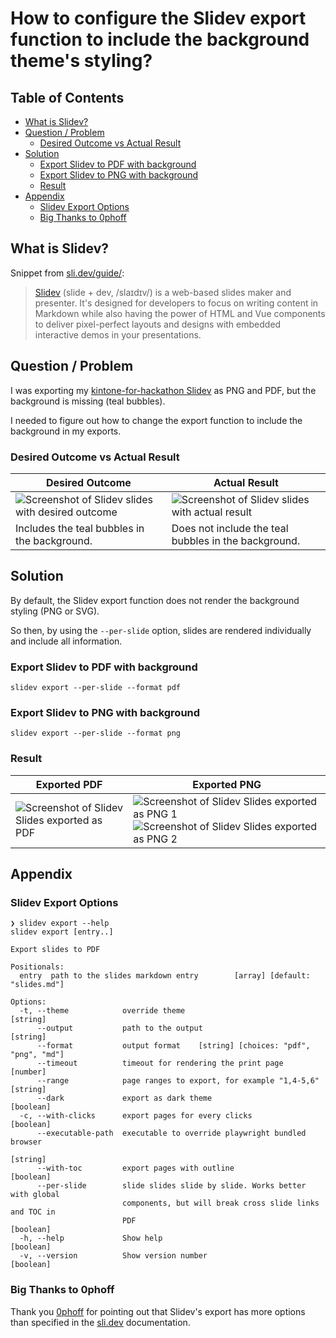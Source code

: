 # How to configure the Slidev export function to include the background theme's styling?


## Table of Contents <!-- omit in toc -->

* [What is Slidev?](#what-is-slidev)
* [Question / Problem](#question--problem)
  * [Desired Outcome vs Actual Result](#desired-outcome-vs-actual-result)
* [Solution](#solution)
  * [Export Slidev to PDF with background](#export-slidev-to-pdf-with-background)
  * [Export Slidev to PNG with background](#export-slidev-to-png-with-background)
  * [Result](#result)
* [Appendix](#appendix)
  * [Slidev Export Options](#slidev-export-options)
  * [Big Thanks to 0phoff](#big-thanks-to-0phoff)


## What is Slidev?

Snippet from [sli.dev/guide/](https://sli.dev/guide/):  

> [Slidev](https://sli.dev/) (slide + dev, /slaɪdɪv/) is a web-based slides maker and presenter. It's designed for developers to focus on writing content in Markdown while also having the power of HTML and Vue components to deliver pixel-perfect layouts and designs with embedded interactive demos in your presentations.


## Question / Problem

I was exporting my [kintone-for-hackathon Slidev](https://github.com/ahandsel/kintone-for-hackathon/) as PNG and PDF, but the background is missing (teal bubbles).

I needed to figure out how to change the export function to include the background in my exports.


### Desired Outcome vs Actual Result

| Desired Outcome                                                                                                                        | Actual Result                                                                                                                        |
| -------------------------------------------------------------------------------------------------------------------------------------- | ------------------------------------------------------------------------------------------------------------------------------------ |
| ![Screenshot of Slidev slides with desired outcome](https://dev-to-uploads.s3.amazonaws.com/uploads/articles/j0gvzbxdsxujco71cjlv.png) | ![Screenshot of Slidev slides with actual result](https://dev-to-uploads.s3.amazonaws.com/uploads/articles/9beyvgkijv0yh6nio3ln.png) |
| Includes the teal bubbles in the background.                                                                                           | Does not include the teal bubbles in the background.                                                                                 |


## Solution

By default, the Slidev export function does not render the background styling (PNG or SVG).

So then, by using the `--per-slide` option, slides are rendered individually and include all information.


### Export Slidev to PDF with background

```shell
slidev export --per-slide --format pdf
```


### Export Slidev to PNG with background

```shell
slidev export --per-slide --format png
```


### Result

| Exported PDF                                                                                                                      | Exported PNG                                                                                                                                                                                                                                                            |
| --------------------------------------------------------------------------------------------------------------------------------- | ----------------------------------------------------------------------------------------------------------------------------------------------------------------------------------------------------------------------------------------------------------------------- |
| ![Screenshot of Slidev Slides exported as PDF](https://dev-to-uploads.s3.amazonaws.com/uploads/articles/yki7cp2ejzh2kajfna4w.png) | ![Screenshot of Slidev Slides exported as PNG 1](https://dev-to-uploads.s3.amazonaws.com/uploads/articles/g10c5eseet1h6qkhytcb.png) ![Screenshot of Slidev Slides exported as PNG 2](https://dev-to-uploads.s3.amazonaws.com/uploads/articles/hk7h42lpwo0gt44fna1s.png) |


## Appendix


### Slidev Export Options

```shell
❯ slidev export --help
slidev export [entry..]

Export slides to PDF

Positionals:
  entry  path to the slides markdown entry        [array] [default: "slides.md"]

Options:
  -t, --theme            override theme                                 [string]
      --output           path to the output                             [string]
      --format           output format    [string] [choices: "pdf", "png", "md"]
      --timeout          timeout for rendering the print page           [number]
      --range            page ranges to export, for example "1,4-5,6"   [string]
      --dark             export as dark theme                          [boolean]
  -c, --with-clicks      export pages for every clicks                 [boolean]
      --executable-path  executable to override playwright bundled browser
                                                                        [string]
      --with-toc         export pages with outline                     [boolean]
      --per-slide        slide slides slide by slide. Works better with global
                         components, but will break cross slide links and TOC in
                         PDF                                           [boolean]
  -h, --help             Show help                                     [boolean]
  -v, --version          Show version number                           [boolean]
```


### Big Thanks to 0phoff

Thank you [0phoff](https://github.com/0phoff) for pointing out that Slidev's export has more options than specified in the [sli.dev](https://sli.dev/) documentation.
